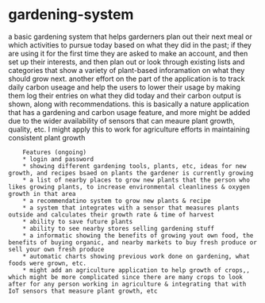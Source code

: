 # gardening-system
a basic gardening system that helps garderners plan out their next meal or which activities to pursue today based on what they did in the past; if they are using it for the first time they are asked to make an account, and then set up their interests, and then plan out or look through existing lists and categories that show a variety of plant-based inforamation on what they should grow next. another effort on the part of the application is to track daily carbon useage and help the users to lower their usage by making them log their entries on what they did today and their carbon output is shown, along with recommendations. this is basically a nature application that has a gardening and carbon usage feature, and more might be added due to the wider availability of sensors that can meaure plant growth, quality, etc. I might apply this to work for agriculture efforts in maintaining consistent plant growth 



        Features (ongoing)
        * login and password
        * showing different gardening tools, plants, etc, ideas for new growth, and recipes bsaed on plants the gardener is currently growing
        * a list of nearby places to grow new plants that the person who likes growing plants, to increase environmental cleanliness & oxygen growth in that area
        * a recommendatino system to grow new plants & recipe 
        * a system that integrates with a sensor that measures plants outside and calculates their growth rate & time of harvest 
        * ability to save future plants 
        * ability to see nearby stores selling gardening stuff 
        * a informatic showing the benefits of growing yout own food, the benefits of buying organic, and nearby markets to buy fresh produce or sell your own fresh produce
        * automatic charts showing previous work done on gardening, what foods were grown, etc.
        * might add an agriculture application to help growth of crops,, which might be more complicated since there are many crops to look after for any person working in agriculture & integrating that with IoT sensors that measure plant growth, etc
